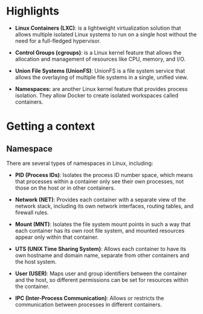 
# Highlights

* **Linux Containers (LXC)**: is a lightweight virtualization solution that allows multiple isolated Linux systems to run on a single host without the need for a full-fledged hypervisor.

* **Control Groups (cgroups)**: is a Linux kernel feature that allows the allocation and management of resources like CPU, memory, and I/O.

* **Union File Systems (UnionFS)**: UnionFS is a file system service that allows the overlaying of multiple file systems in a single, unified view.

* **Namespaces:** are another Linux kernel feature that provides process isolation. They allow Docker to create isolated workspaces called containers. 


# Getting a context

## Namespace

There are several types of namespaces in Linux, including:

- **PID (Process IDs)**: Isolates the process ID number space, which means that processes within a container only see their own processes, not those on the host or in other containers.

- **Network (NET)**: Provides each container with a separate view of the network stack, including its own network interfaces, routing tables, and firewall rules.

- **Mount (MNT)**: Isolates the file system mount points in such a way that each container has its own root file system, and mounted resources appear only within that container.

- **UTS (UNIX Time Sharing System)**: Allows each container to have its own hostname and domain name, separate from other containers and the host system.

- **User (USER)**: Maps user and group identifiers between the container and the host, so different permissions can be set for resources within the container.

- **IPC (Inter-Process Communication)**: Allows or restricts the communication between processes in different containers.